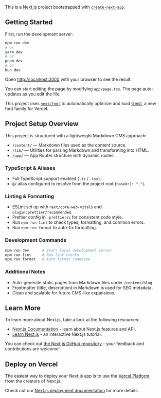 This is a [Next.js](https://nextjs.org) project bootstrapped with [`create-next-app`](https://nextjs.org/docs/app/api-reference/cli/create-next-app).

## Getting Started

First, run the development server:

```bash
npm run dev
# or
yarn dev
# or
pnpm dev
# or
bun dev
```

Open [http://localhost:3000](http://localhost:3000) with your browser to see the result.

You can start editing the page by modifying `app/page.tsx`. The page auto-updates as you edit the file.

This project uses [`next/font`](https://nextjs.org/docs/app/building-your-application/optimizing/fonts) to automatically optimize and load [Geist](https://vercel.com/font), a new font family for Vercel.

## Project Setup Overview

This project is structured with a lightweight Markdown CMS approach:

- `/content/` — Markdown files used as the content source.
- `/lib/` — Utilities for parsing Markdown and transforming into HTML.
- `/app/` — App Router structure with dynamic routes.

### TypeScript & Aliases

- Full TypeScript support enabled (`.ts` / `.tsx`).
- `@/` alias configured to resolve from the project root (`baseUrl: "."`).

### Linting & Formatting

- ESLint set up with `next/core-web-vitals` and `plugin:prettier/recommended`.
- Prettier config in `.prettierrc` for consistent code style.
- Run `npm run lint` to check types, formatting, and common errors.
- Run `npm run format` to auto-fix formatting.

### Development Commands

```bash
npm run dev      # Start local development server
npm run lint     # Run lint checks
npm run format   # Auto-format codebase
```

### Additional Notes

- Auto-generate static pages from Markdown files under `/content/blog`.
- Frontmatter (title, description) in Markdown is used for SEO metadata.
- Clean and scalable for future CMS-like expansions.

## Learn More

To learn more about Next.js, take a look at the following resources:

- [Next.js Documentation](https://nextjs.org/docs) - learn about Next.js features and API.
- [Learn Next.js](https://nextjs.org/learn) - an interactive Next.js tutorial.

You can check out [the Next.js GitHub repository](https://github.com/vercel/next.js) - your feedback and contributions are welcome!

## Deploy on Vercel

The easiest way to deploy your Next.js app is to use the [Vercel Platform](https://vercel.com/new?utm_medium=default-template&filter=next.js&utm_source=create-next-app&utm_campaign=create-next-app-readme) from the creators of Next.js.

Check out our [Next.js deployment documentation](https://nextjs.org/docs/app/building-your-application/deploying) for more details.

